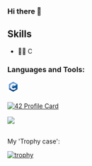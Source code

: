 ### Hi there 👋

## Skills
- 👨‍💻 C

### Languages and Tools:

<img align="left" alt="C (Programming language)" width="26px" src="https://raw.githubusercontent.com/github/explore/80688e429a7d4ef2fca1e82350fe8e3517d3494d/topics/c/c.png" />



<br />
<br />

[![42 Profile Card](https://1337-readme.vercel.app/api/profile?cursus=42cursus&dark=true&login=aennouin)](https://github.com/mohouyizme/1337-readme)

<a href="https://github.com/aennouin?tab=repositories">
  <img align="center" src="https://github-readme-stats.vercel.app/api/top-langs/?username=aennouin&theme=dark&count_private=true"/>
</a>
<br />
<br />

My 'Trophy case':

[![trophy](https://github-profile-trophy.vercel.app/?username=aennouin&theme=onedark)](https://github.com/ryo-ma/github-profile-trophy)


